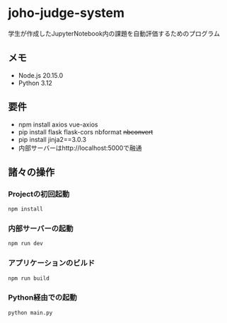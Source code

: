# joho-judge-system

学生が作成したJupyterNotebook内の課題を自動評価するためのプログラム


## メモ
- Node.js 20.15.0
- Python 3.12

## 要件
- npm install axios vue-axios
- pip install flask flask-cors nbformat ~~nbconvert~~
- pip install jinja2==3.0.3
- 内部サーバーはhttp://localhost:5000で融通


## 諸々の操作

### Projectの初回起動

```sh
npm install
```

### 内部サーバーの起動

```sh
npm run dev
```

### アプリケーションのビルド

```sh
npm run build
```
### Python経由での起動
```
python main.py
```
